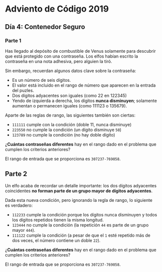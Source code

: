 # Adviento de Código 2019

## Día 4: Contenedor Seguro

### Parte 1

Has llegado al depósito de combustible de Venus solamente para descubrir que está protegido con una contraseña. Los elfos habían escrito la contraseña en una nota adhesiva, pero alguien la tiró.

Sin embargo, recuerdan algunos datos clave sobre la contraseña:

- Es un número de seis dígitos.
- El valor está incluido en el rango de número que aparecen en la entrada del puzles.
- Dos dígitos adyacentes son iguales (como 22 en 122345)
- Yendo de izquierda a derecha, los dígitos **nunca disminuyen**; solamente aumentan o permanecen iguales (como 111123 o 135679).


Aparte de las reglas de rango, las siguientes también son ciertas:

- ```111111``` cumple con la condición  (doble 11, nunca disminuye)
- ```223550``` no cumple la condición (un dígito disminuye ```50```)
- ```123789``` no cumple la condición (no hay doble dígito)

¿**Cuántas contraseñas diferentes** hay en el rango dado en el problema que cumplen los criterios anteriores?

El rango de entrada que se proporciona es ```307237-769058```.

## Parte 2

Un elfo acaba de recordar un detalle importante: los dos dígitos adyacentes coincidentes **no forman parte de un grupo mayor de dígitos adyacentes**.

Dada esta nueva condición, pero ignorando la regla de rango, lo siguiente es verdadero:

- ```112233``` cumple la condición porque los dígitos nunca disminuyen y todos los dígitos repetidos tienen la misma longitud.
- ```123444``` no cumple la condición (la repetición ```44``` es parte de un grupo mayor ```444```).
- ```111122``` cumple la condición (a pesar de que el ```1``` esté repetido más de dos veces, el número contiene un doble ```22```).

¿**Cuántas contraseñas diferentes** hay en el rango dado en el problema que cumplen los criterios anteriores?

El rango de entrada que se proporciona es ```307237-769058```.